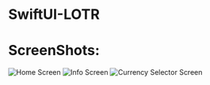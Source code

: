 # SwiftUI-LOTR

# ScreenShots:
![Home Screen](Screenshots/1.png)
![Info Screen](Screenshots/2.png)
![Currency Selector Screen](Screenshots/3.png)
